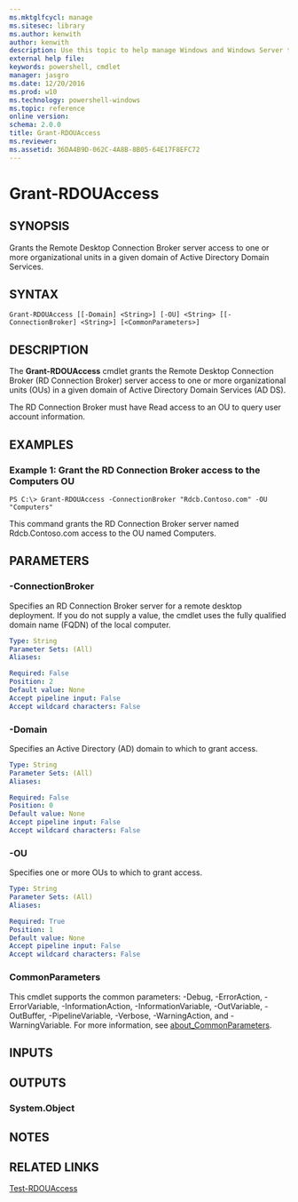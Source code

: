 ```yaml
---
ms.mktglfcycl: manage
ms.sitesec: library
ms.author: kenwith
author: kenwith
description: Use this topic to help manage Windows and Windows Server technologies with Windows PowerShell.
external help file: 
keywords: powershell, cmdlet
manager: jasgro
ms.date: 12/20/2016
ms.prod: w10
ms.technology: powershell-windows
ms.topic: reference
online version: 
schema: 2.0.0
title: Grant-RDOUAccess
ms.reviewer:
ms.assetid: 36DA4B9D-062C-4A8B-8B05-64E17F8EFC72
---
```


# Grant-RDOUAccess

## SYNOPSIS
Grants the Remote Desktop Connection Broker server access to one or more organizational units in a given domain of Active Directory Domain Services.

## SYNTAX

```
Grant-RDOUAccess [[-Domain] <String>] [-OU] <String> [[-ConnectionBroker] <String>] [<CommonParameters>]
```

## DESCRIPTION
The **Grant-RDOUAccess** cmdlet grants the Remote Desktop Connection Broker (RD Connection Broker) server access to one or more organizational units (OUs) in a given domain of Active Directory Domain Services (AD DS).

The RD Connection Broker must have Read access to an OU to query user account information.

## EXAMPLES

### Example 1: Grant the RD Connection Broker access to the Computers OU
```
PS C:\> Grant-RDOUAccess -ConnectionBroker "Rdcb.Contoso.com" -OU "Computers"
```

This command grants the RD Connection Broker server named Rdcb.Contoso.com access to the OU named Computers.

## PARAMETERS

### -ConnectionBroker
Specifies an RD Connection Broker server for a remote desktop deployment.
If you do not supply a value, the cmdlet uses the fully qualified domain name (FQDN) of the local computer.

```yaml
Type: String
Parameter Sets: (All)
Aliases: 

Required: False
Position: 2
Default value: None
Accept pipeline input: False
Accept wildcard characters: False
```

### -Domain
Specifies an Active Directory (AD) domain to which to grant access.

```yaml
Type: String
Parameter Sets: (All)
Aliases: 

Required: False
Position: 0
Default value: None
Accept pipeline input: False
Accept wildcard characters: False
```

### -OU
Specifies one or more OUs to which to grant access.

```yaml
Type: String
Parameter Sets: (All)
Aliases: 

Required: True
Position: 1
Default value: None
Accept pipeline input: False
Accept wildcard characters: False
```

### CommonParameters
This cmdlet supports the common parameters: -Debug, -ErrorAction, -ErrorVariable, -InformationAction, -InformationVariable, -OutVariable, -OutBuffer, -PipelineVariable, -Verbose, -WarningAction, and -WarningVariable. For more information, see [about_CommonParameters](http://go.microsoft.com/fwlink/?LinkID=113216).

## INPUTS

## OUTPUTS

### System.Object

## NOTES

## RELATED LINKS

[Test-RDOUAccess](./Test-RDOUAccess.md)

